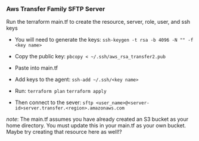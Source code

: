 ### Aws Transfer Family SFTP Server

Run the terraform main.tf to create the resource, server, role, user, and ssh keys

- You will need to generate the keys:
`ssh-keygen -t rsa -b 4096 -N "" -f <key name>`

- Copy the public key:
`pbcopy < ~/.ssh/aws_rsa_transfer2.pub`

- Paste into main.tf

- Add keys to the agent:
`ssh-add ~/.ssh/<key name>`

- Run:
`terraform plan`
`terraform apply`

- Then connect to the sever: 
`sftp <user_name>@<server-id>server.transfer.<region>.amazonaws.com`


_note_: The main.tf assumes you have already created an S3 bucket as your home directory. You must update this in your main.tf as your own bucket. Maybe try creating that resource here as well!?